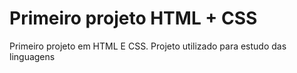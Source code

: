 # Primeiro projeto HTML + CSS
 Primeiro projeto em HTML E CSS. Projeto utilizado para estudo das linguagens 
